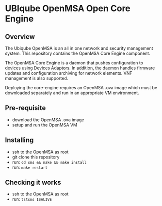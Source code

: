 UBIqube OpenMSA Open Core Engine
================================


Overview
--------

The Ubiqube OpenMSA is an all in one network and security management
system.  This repository contains the OpenMSA Core Engine component.

The OpenMSA Core Engine is a daemon that pushes configuration to devices
using Devices Adaptors.  In addition, the daemon handles firmware updates
and configuration archiving for network elements.  VNF management is also
supported.

Deploying the core-engine requires an OpenMSA .ova image which must
be downloaded separately and run in an appropriate VM environment.


Pre-requisite
-------------

- download the OpenMSA .ova image
- setup and run the OpenMSA VM


Installing
----------

- ssh to the OpenMSA as root
- git clone this repository
- run: `cd sms && make && make install`
- run: `make restart`


Checking it works
-----------------

- ssh to the OpenMSA as root
- run: `tstsms ISALIVE`


